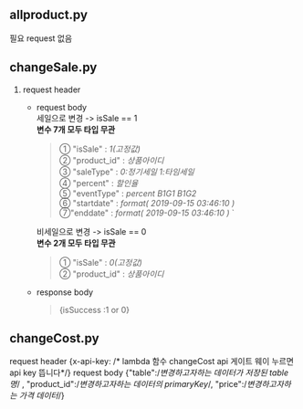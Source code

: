 ## allproduct.py   
  
  필요 request 없음  
  
  
  
  
## changeSale.py  
  
1. request header    
  
    + request body     
      세일으로 변경  -> isSale == 1    
      **변수 7개 모두 타입 무관**    
          
        >① "isSale" : *1(고정값)*       
        >② "product_id" : *상품아이디*       
        >③ "saleType" : *0:정기세일  1:타임세일*    
        >④ "percent" : *할인율*      
        >⑤ "eventType" : *percent B1G1 B1G2*    
       > ⑥ "startdate" : *format( 2019-09-15 03:46:10 )*    
        >⑦"enddate" : *format( 2019-09-15 03:46:10 )* `    
            
    
      비세일으로 변경 -> isSale == 0    
      **변수 2개 모두 타입 무관**  
        
        >① "isSale" : *0(고정값)*     
        >② "product_id" : *상품아이디*     
  
    + response body  
      >{isSuccess :1 or 0}  
  
  
  
  
## changeCost.py

request header 
  {x-api-key: /* lambda 함수 changeCost api 게이트 웨이 누르면 api key 뜹니다*/}
request body 
  {"table":/*변경하고자하는 데이터가 저장된 table 명*/ ,
  "product_id":/*변경하고자하는 데이터의 primaryKey*/,
  "price":/*변경하고자하는 가격 데이터*/}